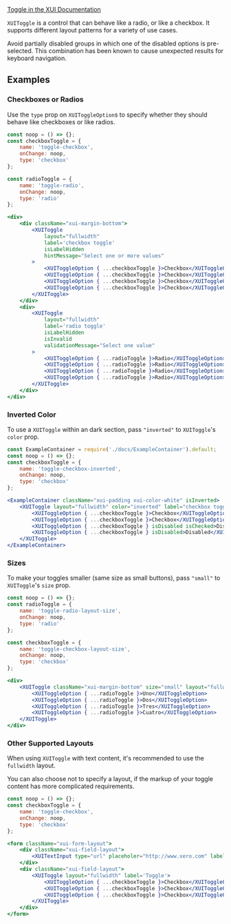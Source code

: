 <div class="xui-margin-vertical">
	<a href="../section-building-blocks-controls-toggle.html" isDocLink>Toggle in the XUI Documentation</a>
</div>

`XUIToggle` is a control that can behave like a radio, or like a checkbox. It supports different layout patterns for a variety of use cases.

Avoid partially disabled groups in which one of the disabled options is pre-selected. This combination has been known to cause unexpected results for keyboard navigation.

## Examples

### Checkboxes or Radios

Use the `type` prop on `XUIToggleOption`s to specify whether they should behave like checkboxes or like radios.

```jsx
const noop = () => {};
const checkboxToggle = {
	name: 'toggle-checkbox',
	onChange: noop,
	type: 'checkbox'
};

const radioToggle = {
	name: 'toggle-radio',
	onChange: noop,
	type: 'radio'
};

<div>
	<div className="xui-margin-bottom">
		<XUIToggle
			layout="fullwidth"
			label='checkbox toggle'
			isLabelHidden
			hintMessage="Select one or more values"
		>
			<XUIToggleOption { ...checkboxToggle }>Checkbox</XUIToggleOption>
			<XUIToggleOption { ...checkboxToggle }>Checkbox</XUIToggleOption>
			<XUIToggleOption { ...checkboxToggle }>Checkbox</XUIToggleOption>
			<XUIToggleOption { ...checkboxToggle }>Checkbox</XUIToggleOption>
		</XUIToggle>
	</div>
	<div>
		<XUIToggle
			layout="fullwidth"
			label='radio toggle'
			isLabelHidden
			isInvalid
			validationMessage="Select one value"
		>
			<XUIToggleOption { ...radioToggle }>Radio</XUIToggleOption>
			<XUIToggleOption { ...radioToggle }>Radio</XUIToggleOption>
			<XUIToggleOption { ...radioToggle }>Radio</XUIToggleOption>
			<XUIToggleOption { ...radioToggle }>Radio</XUIToggleOption>
		</XUIToggle>
	</div>
</div>
```

### Inverted Color

To use a `XUIToggle` within an dark section, pass `"inverted"` to `XUIToggle`'s `color` prop.

```jsx
const ExampleContainer = require('./docs/ExampleContainer').default;
const noop = () => {};
const checkboxToggle = {
	name: 'toggle-checkbox-inverted',
	onChange: noop,
	type: 'checkbox'
};

<ExampleContainer className="xui-padding xui-color-white" isInverted>
	<XUIToggle layout="fullwidth" color="inverted" label="checkbox toggle" isLabelHidden>
		<XUIToggleOption { ...checkboxToggle }>Checkbox</XUIToggleOption>
		<XUIToggleOption { ...checkboxToggle }>Checkbox</XUIToggleOption>
		<XUIToggleOption { ...checkboxToggle } isDisabled isChecked>Disabled</XUIToggleOption>
		<XUIToggleOption { ...checkboxToggle } isDisabled>Disabled</XUIToggleOption>
	</XUIToggle>
</ExampleContainer>
```

### Sizes

To make your toggles smaller (same size as small buttons), pass `"small"` to `XUIToggle`'s `size` prop.

```jsx
const noop = () => {};
const radioToggle = {
	name: 'toggle-radio-layout-size',
	onChange: noop,
	type: 'radio'
};

const checkboxToggle = {
	name: 'toggle-checkbox-layout-size',
	onChange: noop,
	type: 'checkbox'
};

<div>
	<XUIToggle className="xui-margin-bottom" size="small" layout="fullwidth" label='radio toggle' isLabelHidden>
		<XUIToggleOption { ...radioToggle }>Uno</XUIToggleOption>
		<XUIToggleOption { ...radioToggle }>Dos</XUIToggleOption>
		<XUIToggleOption { ...radioToggle }>Tres</XUIToggleOption>
		<XUIToggleOption { ...radioToggle }>Cuatro</XUIToggleOption>
	</XUIToggle>
</div>
```

### Other Supported Layouts

When using `XUIToggle` with text content, it's recommended to use the `fullwidth` layout.

You can also choose not to specify a layout, if the markup of your toggle content has more complicated requirements.

```jsx
const noop = () => {};
const checkboxToggle = {
	name: 'toggle-checkbox',
	onChange: noop,
	type: 'checkbox'
};

<form className="xui-form-layout">
	<div className="xui-field-layout">
		<XUITextInput type="url" placeholer="http://www.xero.com" label="Input" />
	</div>
	<div className="xui-field-layout">
		<XUIToggle layout="fullwidth" label='Toggle'>
			<XUIToggleOption { ...checkboxToggle }>Checkbox</XUIToggleOption>
			<XUIToggleOption { ...checkboxToggle }>Checkbox</XUIToggleOption>
			<XUIToggleOption { ...checkboxToggle }>Checkbox</XUIToggleOption>
		</XUIToggle>
	</div>
</form>

```
